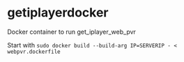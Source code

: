 # getiplayerdocker

Docker container to run get_iplayer_web_pvr

Start with
```sudo docker build --build-arg IP=SERVERIP - < webpvr.dockerfile```
